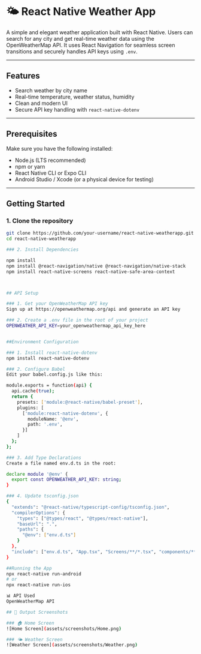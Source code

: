 # 🌤️ React Native Weather App

A simple and elegant weather application built with React Native. Users can search for any city and get real-time weather data using the OpenWeatherMap API. It uses React Navigation for seamless screen transitions and securely handles API keys using `.env`.

---

## Features

-  Search weather by city name
-  Real-time temperature, weather status, humidity
-  Clean and modern UI
-  Secure API key handling with `react-native-dotenv`

---

##  Prerequisites

Make sure you have the following installed:

- Node.js (LTS recommended)
- npm or yarn
- React Native CLI or Expo CLI
- Android Studio / Xcode (or a physical device for testing)

---

## Getting Started

### 1. Clone the repository

```bash
git clone https://github.com/your-username/react-native-weatherapp.git
cd react-native-weatherapp

### 2. Install Dependencies

npm install
npm install @react-navigation/native @react-navigation/native-stack
npm install react-native-screens react-native-safe-area-context



## API Setup

### 1. Get your OpenWeatherMap API key
Sign up at https://openweathermap.org/api and generate an API key

### 2. Create a .env file in the root of your project
OPENWEATHER_API_KEY=your_openweathermap_api_key_here


##Environment Configuration

### 1. Install react-native-dotenv
npm install react-native-dotenv

### 2. Configure Babel
Edit your babel.config.js like this:

module.exports = function(api) {
  api.cache(true);
  return {
    presets: ['module:@react-native/babel-preset'],
    plugins: [
      ['module:react-native-dotenv', {
        moduleName: '@env',
        path: '.env',
      }]
    ]
  };
};

### 3. Add Type Declarations
Create a file named env.d.ts in the root:

declare module '@env' {
  export const OPENWEATHER_API_KEY: string;
}

### 4. Update tsconfig.json
{
  "extends": "@react-native/typescript-config/tsconfig.json",
  "compilerOptions": {
    "types": ["@types/react", "@types/react-native"],
    "baseUrl": ".",
    "paths": {
      "@env": ["env.d.ts"]
    }
  },
  "include": ["env.d.ts", "App.tsx", "Screens/**/*.tsx", "components/**/*.tsx"]
}

##Running the App
npx react-native run-android
# or
npx react-native run-ios

📊 API Used
OpenWeatherMap API

## 📸 Output Screenshots

### 🏠 Home Screen
![Home Screen](assets/screenshots/Home.png)

### 🌤️ Weather Screen
![Weather Screen](assets/screenshots/Weather.png)
